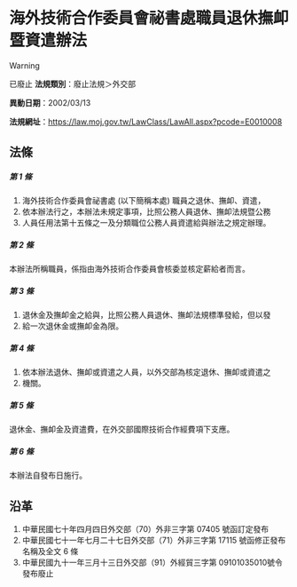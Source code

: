 # 海外技術合作委員會祕書處職員退休撫卹暨資遣辦法


> [!WARNING]
> 已廢止
**法規類別**：廢止法規＞外交部

**異動日期**：2002/03/13  

**法規網址**：https://law.moj.gov.tw/LawClass/LawAll.aspx?pcode=E0010008



## 法條
##### 第 1 條
1. 海外技術合作委員會祕書處 (以下簡稱本處) 職員之退休、撫卹、資遣，
1. 依本辦法行之，本辦法未規定事項，比照公務人員退休、撫卹法規暨公務
1. 人員任用法第十五條之一及分類職位公務人員資遣給與辦法之規定辦理。

##### 第 2 條
本辦法所稱職員，係指由海外技術合作委員會核委並核定薪給者而言。

##### 第 3 條
1. 退休金及撫卹金之給與，比照公務人員退休、撫卹法規標準發給，但以發
1. 給一次退休金或撫卹金為限。

##### 第 4 條
1. 依本辦法退休、撫卹或資遣之人員，以外交部為核定退休、撫卹或資遣之
1. 機關。

##### 第 5 條
退休金、撫卹金及資遣費，在外交部國際技術合作經費項下支應。

##### 第 6 條
本辦法自發布日施行。

## 沿革
1. 中華民國七十年四月四日外交部（70）外非三字第 07405  號函訂定發布
1. 中華民國七十一年七月二十七日外交部（71）外非三字第 17115  號函修正發布名稱及全文 6  條
1. 中華民國九十一年三月十三日外交部（91）外經貿三字第 09101035010號令發布廢止

